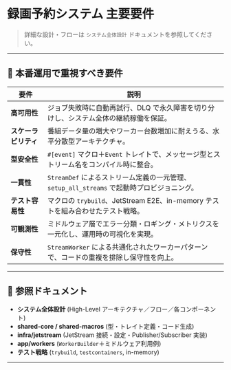 # 録画予約システム 主要要件

> 詳細な設計・フローは `システム全体設計` ドキュメントを参照してください。

---

## 🎯 本番運用で重視すべき要件

| 要件         | 説明                                                                               |
|--------------|------------------------------------------------------------------------------------|
| **高可用性** | ジョブ失敗時に自動再試行、DLQ で永久障害を切り分けし、システム全体の継続稼働を保証。        |
| **スケーラビリティ** | 番組データ量の増大やワーカー台数増加に耐えうる、水平分散型アーキテクチャ。              |
| **型安全性** | `#[event]` マクロ＋`Event` トレイトで、メッセージ型とストリーム名をコンパイル時に整合。   |
| **一貫性**   | `StreamDef` によるストリーム定義の一元管理、`setup_all_streams` で起動時プロビジョニング。   |
| **テスト容易性** | マクロの `trybuild`、JetStream E2E、in-memory テストを組み合わせたテスト戦略。          |
| **可観測性** | ミドルウェア層でエラー分類・ロギング・メトリクスを一元化し、運用時の可視化を実現。         |
| **保守性**   | `StreamWorker` による共通化されたワーカーパターンで、コードの重複を排除し保守性を向上。    |

---

## 📌 参照ドキュメント

- **システム全体設計** (High-Level アーキテクチャ／フロー／各コンポーネント)
- **shared-core / shared-macros** (型・トレイト定義・コード生成)
- **infra/jetstream** (JetStream 接続・設定・Publisher/Subscriber 実装)
- **app/workers** (`WorkerBuilder`＋ミドルウェア利用例)
- **テスト戦略** (`trybuild`, `testcontainers`, in-memory)

---
